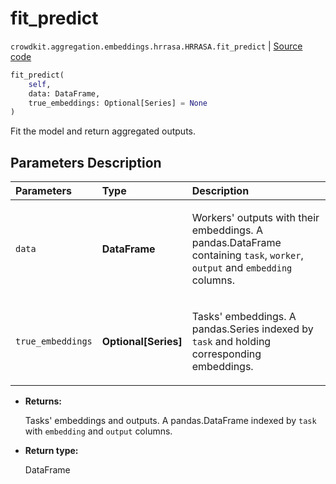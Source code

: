 # fit_predict
`crowdkit.aggregation.embeddings.hrrasa.HRRASA.fit_predict` | [Source code](https://github.com/Toloka/crowd-kit/blob/v1.1.0.rc2/crowdkit/aggregation/embeddings/hrrasa.py#L176)

```python
fit_predict(
    self,
    data: DataFrame,
    true_embeddings: Optional[Series] = None
)
```

Fit the model and return aggregated outputs.

## Parameters Description

| Parameters | Type | Description |
| :----------| :----| :-----------|
`data`|**DataFrame**|<p>Workers&#x27; outputs with their embeddings. A pandas.DataFrame containing `task`, `worker`, `output` and `embedding` columns.</p>
`true_embeddings`|**Optional\[Series\]**|<p>Tasks&#x27; embeddings. A pandas.Series indexed by `task` and holding corresponding embeddings.</p>

* **Returns:**

  Tasks' embeddings and outputs.
A pandas.DataFrame indexed by `task` with `embedding` and `output` columns.

* **Return type:**

  DataFrame
